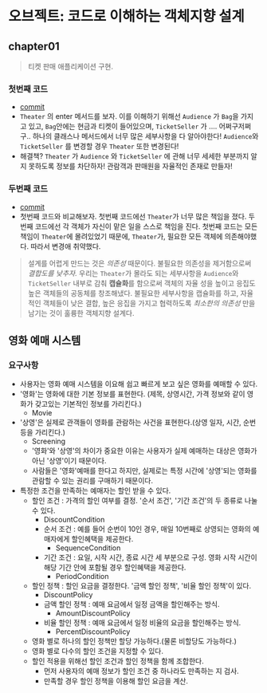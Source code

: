 # 오브젝트: 코드로 이해하는 객체지향 설계

## chapter01
> 티켓 판매 애플리케이션 구현.

### 첫번째 코드
- [commit](https://github.com/gracelove91/playground/tree/ee8c0842db83f360560baf39219e28e45228fd13/books/object/src/main/java/chapter01)
- `Theater` 의 enter 메서드를 보자. 이를 이해하기 위해선 `Audience` 가 `Bag`을 가지고 있고, `Bag`안에는 현금과 티켓이 들어있으며, `TicketSeller` 가 .... 어쩌구저쩌구..
하나의 클래스나 메서드에서 너무 많은 세부사항을 다 알아야한다!  `Audience`와 `TicketSeller` 를 변경할 경우 `Theater` 또한 변경된다!
- 해결책?
`Theater` 가 `Audience` 와 `TicketSeller` 에 관해 너무 세세한 부분까지 알지 못하도록 정보를 차단하자!
관람객과 판매원을 자율적인 존재로 만들자!

### 두번째 코드
- [commit](https://github.com/gracelove91/playground/tree/869e8662d0aa8edbf205411792c94036492b336e/books/object/src/main/java/chapter01)
- 첫번째 코드와 비교해보자. 첫번째 코드에선 `Theater`가 너무 많은 책임을 졌다.
두번째 코드에선 각 객체가 자신이 맡은 일을 스스로 책임을 진다.
첫번째 코드는 모든 책임이 `Theater`에 몰려있었기 때문에, `Theater`가, 필요한 모든 객체에 의존해야했다. 따라서 변경애 취약했다.

> 설계를 어렵게 만드는 것은 *의존성* 때문이다. 불필요한 의존성을 제거함으로써 *결합도를 낮추자.*
>우리는 `Theater`가 몰라도 되는 세부사항을 `Audience`와 `TicketSeller` 내부로 감춰 **캡슐화**를 함으로써 객체의 자율 성을 높이고 응집도 높은 객체들의 공동체를 창조해냈다. 
>불필요한 세부사항을 캡슐화를 하고, 자율적인 객체들이 낮은 결합, 높은 응집을 가지고 협력하도록
>*최소한의 의존성* 만을 남기는 것이 훌륭한 객체지향 설계다.


## 영화 예매 시스템
### 요구사항
- 사용자는 영화 예매 시스템을 이요해 쉽고 빠르게 보고 싶은 영화를 예매할 수 있다.
- '영화'는 영화에 대한 기본 정보를 표현한다. (제목, 상영시간, 가격 정보와 같이 영화가 갖고있는 기본적인 정보를 가리킨다.)
    - Movie
- '상영'은 실제로 관객들이 영화를 관람하는 사건을 표현한다.(상영 일자, 시간, 순번 등을 가리킨다.)
    - Screening
    - '영화'와 '상영'의 차이가 중요한 이유는 사용자가 실제 예매하는 대상은 영화가 아닌 '상영'이기 때문이다.
    - 사람들은 '영화'예매를 한다고 하지만, 실제로는 특정 시간에 '상영'되는 영화를 관람할 수 있는 권리를 구매하기 때문이다.
- 특정한 조건을 만족하는 예매자는 할인 받을 수 있다. 
    - 할인 조건 : 가격의 할인 여부를 결정. '순서 조건', '기간 조건'의 두 종류로 나눌 수 있다.
        - DiscountCondition
        - 순서 조건 : 예를 들어 순번이 10인 경우, 매일 10번째로 상영되는 영화의 예매자에게 할인혜택을 제공한다.
            - SequenceCondition
        - 기간 조건 : 요일, 시작 시간, 종료 시간 세 부분으로 구성. 영화 시작 시간이 해당 기간 안에 포함될 경우 할인혜택을 제공한다.
            - PeriodCondition
    - 할인 정책 : 할인 요금을 결정한다. '금액 할인 정책', '비율 할인 정책'이 있다.
        - DiscountPolicy
        - 금액 할인 정책 : 예매 요금에서 일정 금액을 할인해주는 방식.
            - AmountDiscountPolicy
        - 비율 할인 정책 : 예매 요금에서 일정 비율의 요금을 할인해주는 방식.
            - PercentDiscountPolicy
    - 영화 별로 하나의 할인 정책만 할당 가능하다.(물론 비할당도 가능하다.)
    - 영화 별로 다수의 할인 조건을 지정할 수 있다.
    - 할인 적용을 위해선 할인 조건과 할인 정책을 함께 조합한다.
        - 먼저 사용자의 예매 정보가 할인 조건 중 하나라도 만족하는 지 검사.
        - 만족할 경우 할인 정책을 이용해 할인 요금을 계산. 
